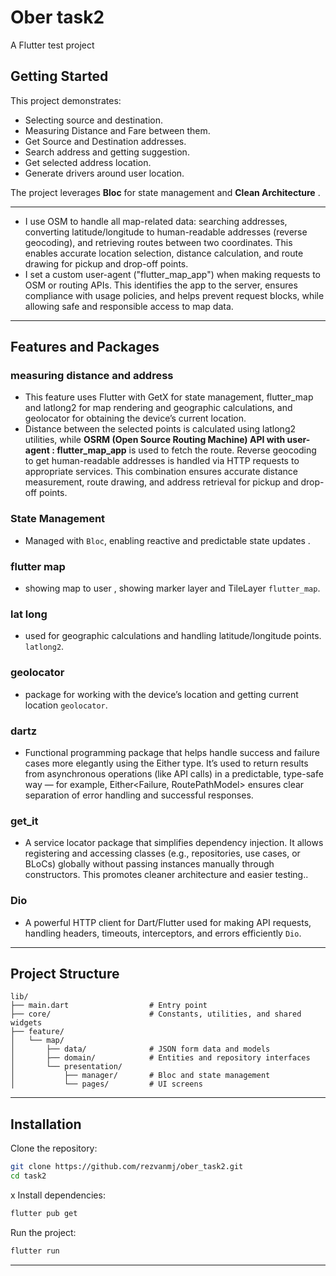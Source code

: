 # Ober task2

A Flutter test project

## Getting Started

This project demonstrates:
- Selecting source and destination.
- Measuring Distance and Fare between them.
- Get Source and Destination addresses.
- Search address and getting suggestion.
- Get selected address location.
- Generate drivers around user location.


The project leverages **Bloc** for state management and **Clean Architecture** .

---

- I use OSM to handle all map-related data: searching addresses, converting latitude/longitude to human-readable addresses (reverse geocoding), and retrieving routes between two coordinates. This enables accurate location selection, distance calculation, and route drawing for pickup and drop-off points.
- I set a custom user-agent ("flutter_map_app") when making requests to OSM or routing APIs. This identifies the app to the server, ensures compliance with usage policies, and helps prevent request blocks, while allowing safe and responsible access to map data.

---

## Features and Packages

### measuring distance and address
- This feature uses Flutter with GetX for state management, flutter_map and latlong2 for map rendering and geographic calculations, and geolocator for obtaining the device’s current location.
- Distance between the selected points is calculated using latlong2 utilities, while **OSRM (Open Source Routing Machine) API with user-agent : flutter_map_app** is used to fetch the route. Reverse geocoding to get human-readable addresses is handled via HTTP requests to appropriate services. This combination ensures accurate distance measurement, route drawing, and address retrieval for pickup and drop-off points.

### State Management
- Managed with `Bloc`, enabling reactive and predictable state updates .

### flutter map
- showing map to user , showing marker layer and TileLayer `flutter_map`.

### lat long
- used for geographic calculations and handling latitude/longitude points. `latlong2`.

### geolocator
- package for working with the device’s location and getting current location `geolocator`.

### dartz
- Functional programming package that helps handle success and failure cases more elegantly using the Either type. It’s used to return results from asynchronous operations (like API calls) in a predictable, type-safe way — for example, Either<Failure, RoutePathModel> ensures clear separation of error handling and successful responses.


### get_it
- A service locator package that simplifies dependency injection. It allows registering and accessing classes (e.g., repositories, use cases, or BLoCs) globally without passing instances manually through constructors. This promotes cleaner architecture and easier testing..


### Dio
- A powerful HTTP client for Dart/Flutter used for making API requests, handling headers, timeouts, interceptors, and errors efficiently `Dio`.
---


## Project Structure

```
lib/
├── main.dart                  # Entry point
├── core/                      # Constants, utilities, and shared widgets
├── feature/
│   └── map/
│       ├── data/              # JSON form data and models
│       ├── domain/            # Entities and repository interfaces
│       └── presentation/
│           ├── manager/       # Bloc and state management
│           └── pages/         # UI screens

```

---

## Installation

Clone the repository:
```bash
git clone https://github.com/rezvanmj/ober_task2.git
cd task2
```
x
Install dependencies:
```bash
flutter pub get
```

Run the project:
```bash
flutter run
```

---
